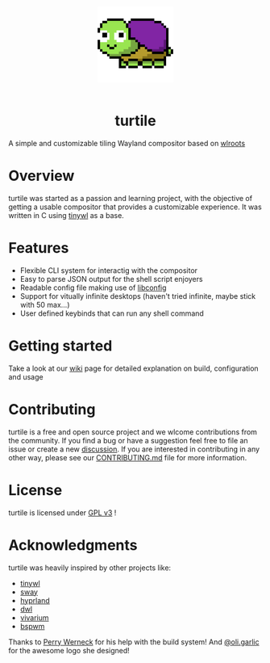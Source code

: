 
<div align="center">
    <img width="150" src="assets/logo_turtile.svg">
</div>

<br>

<h1 align="center">turtile</h1>

A simple and customizable tiling Wayland compositor based on [wlroots](https://gitlab.freedesktop.org/wlroots/wlroots)

# Overview
turtile was started as a passion and learning project, with the objective of getting a usable compositor that provides a customizable experience. It was written in C using [tinywl](https://gitlab.freedesktop.org/wlroots/wlroots/tinywl) as a base.

# Features
- Flexible CLI system for interactig with the compositor
- Easy to parse JSON output for the shell script enjoyers
- Readable config file making use of [libconfig](https://github.com/hyperrealm/libconfig)
- Support for vitually infinite desktops (haven't tried infinite, maybe stick with 50 max...)
- User defined keybinds that can run any shell command

# Getting started
Take a look at our [wiki](https://github.com/migueldeoleiros/turtile/wiki) page for detailed explanation on build, configuration and usage

# Contributing
turtile is a free and open source project and we wlcome contributions from the community.
If you find a bug or have a suggestion feel free to file an issue or create a new [discussion](https://github.com/migueldeoleiros/turtile/discussions).
If you are interested in contributing in any other way, please see our [CONTRIBUTING.md](https://github.com/migueldeoleiros/turtile/blob/master/CONTRIBUTING.md) file for more information.

# License
turtile is licensed under [GPL v3](https://github.com/migueldeoleiros/turtile/blob/master/LICENSE) !

# Acknowledgments
turtile was heavily inspired by other projects like:
- [tinywl](https://gitlab.freedesktop.org/wlroots/wlroots/tinywl)
- [sway](https://github.com/swaywm/sway)
- [hyprland](https://github.com/hyprwm/Hyprland)
- [dwl](https://codeberg.org/dwl/dwl)
- [vivarium](https://github.com/inclement/vivarium)
- [bspwm](https://github.com/baskerville/bspwm)

Thanks to [Perry Werneck](https://github.com/PerryWerneck) for his help with the build system!
And [@oli.garlic](https://www.instagram.com/oli.garlic) for the awesome logo she designed!
